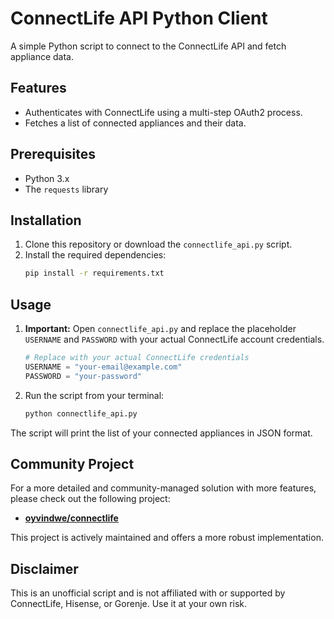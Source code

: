 # ConnectLife API Python Client

A simple Python script to connect to the ConnectLife API and fetch appliance data.

## Features

- Authenticates with ConnectLife using a multi-step OAuth2 process.
- Fetches a list of connected appliances and their data.

## Prerequisites

- Python 3.x
- The `requests` library

## Installation

1.  Clone this repository or download the `connectlife_api.py` script.
2.  Install the required dependencies:
    ```bash
    pip install -r requirements.txt
    ```

## Usage

1.  **Important:** Open `connectlife_api.py` and replace the placeholder `USERNAME` and `PASSWORD` with your actual ConnectLife account credentials.
    ```python
    # Replace with your actual ConnectLife credentials
    USERNAME = "your-email@example.com"
    PASSWORD = "your-password"
    ```
2.  Run the script from your terminal:
    ```bash
    python connectlife_api.py
    ```

The script will print the list of your connected appliances in JSON format.

## Community Project

For a more detailed and community-managed solution with more features, please check out the following project:

- **[oyvindwe/connectlife](https://github.com/oyvindwe/connectlife)**

This project is actively maintained and offers a more robust implementation.

## Disclaimer

This is an unofficial script and is not affiliated with or supported by ConnectLife, Hisense, or Gorenje. Use it at your own risk.
